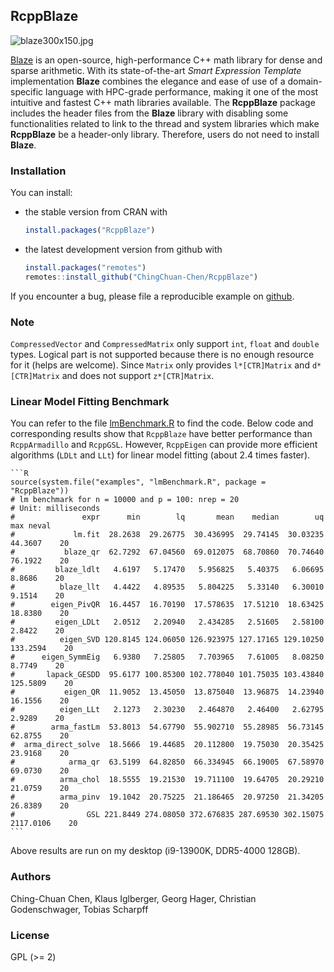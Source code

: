 ## RcppBlaze

![blaze300x150.jpg](https://bitbucket.org/blaze-lib/blaze/wiki/images/blaze300x150.jpg)

[Blaze](https://bitbucket.org/blaze-lib/blaze) is an open-source, high-performance C++ math library 
for dense and sparse arithmetic. With its state-of-the-art *Smart Expression Template* implementation 
**Blaze** combines the elegance and   ease of use of a domain-specific language with HPC-grade performance, 
making it one of the most  intuitive and fastest C++ math libraries available. The **RcppBlaze** package includes 
the header files from the **Blaze** library with disabling some functionalities related to link to the thread and 
system libraries which make **RcppBlaze** be a header-only library. Therefore, users do not need to  install 
**Blaze**.

### Installation

You can install:

* the stable version from CRAN with

    ```R
    install.packages("RcppBlaze")
    ```

* the latest development version from github with

    ```R
    install.packages("remotes")
    remotes::install_github("ChingChuan-Chen/RcppBlaze")
    ```

If you encounter a bug, please file a reproducible example on [github](https://github.com/ChingChuan-Chen/RcppBlaze/issues).

### Note

`CompressedVector` and `CompressedMatrix` only support `int`, `float` and `double` types.
Logical part is not supported because there is no enough resource for it (helps are welcome).
Since `Matrix` only provides `l*[CTR]Matrix` and `d*[CTR]Matrix` and does not support `z*[CTR]Matrix`.

### Linear Model Fitting Benchmark 

You can refer to the file [lmBenchmark.R](./inst/examples/lmBenchmark.R) to find the code.
Below code and corresponding results show that `RcppBlaze` have better performance than `RcppArmadillo` and `RcppGSL`.
However, `RcppEigen` can provide more efficient algorithms (`LDLt` and `LLt`) for linear model fitting (about 2.4 times faster).

    ```R
    source(system.file("examples", "lmBenchmark.R", package = "RcppBlaze"))
    # lm benchmark for n = 10000 and p = 100: nrep = 20
    # Unit: milliseconds
    #               expr      min        lq       mean    median        uq       max neval
    #             lm.fit  28.2638  29.26775  30.436995  29.74145  30.03235   44.3607    20
    #           blaze_qr  62.7292  67.04560  69.012075  68.70860  70.74640   76.1922    20
    #         blaze_ldlt   4.6197   5.17470   5.956825   5.40375   6.06695    8.8686    20
    #          blaze_llt   4.4422   4.89535   5.804225   5.33140   6.30010    9.1514    20
    #        eigen_PivQR  16.4457  16.70190  17.578635  17.51210  18.63425   18.8380    20
    #         eigen_LDLt   2.0512   2.20940   2.434285   2.51605   2.58100    2.8422    20
    #          eigen_SVD 120.8145 124.06050 126.923975 127.17165 129.10250  133.2594    20
    #      eigen_SymmEig   6.9380   7.25805   7.703965   7.61005   8.08250    8.7749    20
    #       lapack_GESDD  95.6177 100.85300 102.778040 101.75035 103.43840  125.5809    20
    #           eigen_QR  11.9052  13.45050  13.875040  13.96875  14.23940   16.1556    20
    #          eigen_LLt   2.1273   2.30230   2.464870   2.46400   2.62795    2.9289    20
    #        arma_fastLm  53.8013  54.67790  55.902710  55.28985  56.73145   62.8755    20
    #  arma_direct_solve  18.5666  19.44685  20.112800  19.75030  20.35425   23.9168    20
    #            arma_qr  63.5199  64.82850  66.334945  66.19005  67.58970   69.0730    20
    #          arma_chol  18.5555  19.21530  19.711100  19.64705  20.29210   21.0759    20
    #          arma_pinv  19.1042  20.75225  21.186465  20.97250  21.34205   26.8389    20
    #                GSL 221.8449 274.08050 372.676835 287.69530 302.15075 2117.0106    20
    ```

Above results are run on my desktop (i9-13900K, DDR5-4000 128GB).

### Authors

Ching-Chuan Chen, Klaus Iglberger, Georg Hager, Christian Godenschwager, Tobias Scharpff

### License

GPL (>= 2)
